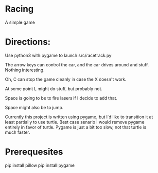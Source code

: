 # Racing
 A simple game


# Directions:
Use python3 with pygame to launch src/racetrack.py

The arrow keys can control the car, and the car drives around and stuff. Nothing interesting.

Oh, C can stop the game cleanly in case the X doesn't work.

At some point L might do stuff, but probably not.

Space is going to be to fire lasers if I decide to add that. 

Space might also be to jump. 

Currently this project is written using pygame, but I'd like to transition it at least partially to use turtle. 
Best case senario I would remove pygame entirely in favor of turtle. Pygame is just a bit too slow, not that turtle is much faster. 

# Prerequesites
pip install pillow
pip install pygame